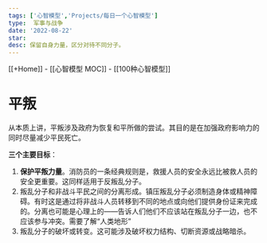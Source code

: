 ```yaml
---
tags: ['心智模型','Projects/每日一个心智模型']
type:  军事与战争
date: '2022-08-22'
star:
desc: 保留自身力量，区分对待不同分子。
---
```

[[+Home]] - [[心智模型 MOC]] - [[100种心智模型]]


# 平叛

从本质上讲，平叛涉及政府为恢复和平所做的尝试。其目的是在加强政府影响力的同时尽量减少平民死亡。


**三个主要目标**：

1. **保护平叛力量**。消防员的一条经典规则是，救援人员的安全永远比被救人员的安全更重要。这同样适用于反叛乱分子。  
2. 叛乱分子和非战斗平民之间的分离形成。镇压叛乱分子必须制造身体或精神障碍。有时这是通过将非战斗人员转移到不同的地点或向他们提供身份证来完成的。分离也可能是心理上的——告诉人们他们不应该站在叛乱分子一边，也不应该参与冲突。需要了解“人类地形”  
3. 叛乱分子的破坏或转变。这可能涉及破坏权力结构、切断资源或战略暗杀。





















